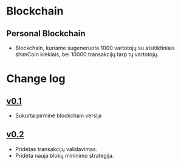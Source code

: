 # Blockchain

## Personal Blockchain

- Blockchain, kuriame sugeneruota 1000 vartotojų su atsitiktiniais shimCoin kiekiais, bei 10000 transakcijų tarp tų vartotojų.

# Change log

## [v0.1](https://github.com/ignassimkunas/blockchain/releases/tag/v0.1)
- Sukurta pirminė blockchain versija

## [v0.2](https://github.com/ignassimkunas/blockchain/releases/tag/v0.2)
- Pridėtas transakcijų validavimas.
- Pridėta nauja blokų mininimo strategija.
